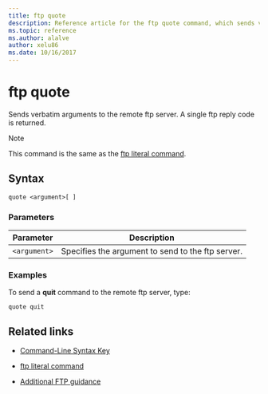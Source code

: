 ```yaml
---
title: ftp quote
description: Reference article for the ftp quote command, which sends verbatim arguments to the remote ftp server.
ms.topic: reference
ms.author: alalve
author: xelu86
ms.date: 10/16/2017
---
```


# ftp quote



Sends verbatim arguments to the remote ftp server. A single ftp reply code is returned.

> [!NOTE]
> This command is the same as the [ftp literal command](ftp-literal_1.md).

## Syntax

```
quote <argument>[ ]
```

### Parameters

| Parameter | Description |
| --------- | ----------- |
| `<argument>` | Specifies the argument to send to the ftp server. |

### Examples

To send a **quit** command to the remote ftp server, type:

```
quote quit
```

## Related links

- [Command-Line Syntax Key](command-line-syntax-key.md)

- [ftp literal command](ftp-literal_1.md)

- [Additional FTP guidance](/previous-versions/orphan-topics/ws.10/cc756013(v=ws.10))
